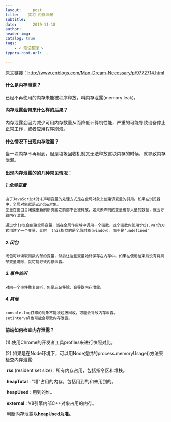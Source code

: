 ```yaml
---
layout:     post
title:    实习-内存泄漏
subtitle:  
date:       2019-11-18
author:     
header-img: 
catalog: true
tags:
    - < 笔记整理 >
typora-root-url: ..

---
```




原文链接：http://www.cnblogs.com/Man-Dream-Necessary/p/9772714.html 

#### **什么是内存泄露？**

已经不再使用的内存未能被程序释放，叫内存泄露(memory leak)。

#### **内存泄露会带来什么样的后果？**

内存泄露会因为减少可用内存数量从而降低计算机性能，严重的可能导致设备停止正常工作，或者应用程序崩溃。

#### **什么情况下出现内存泄漏？** 

当一块内存不再用到，但是垃圾回收机制又无法释放这块内存的时候，就导致内存泄漏。

#### **出现内存泄露的的几种常见情况：** 

##### 1.全局变量

```
由于JavaScript对未声明变量的处理方式是在全局对象上创建该变量的引用。如果在浏览器中，全局对象就是window对象。
变量在窗口关闭或重新刷新页面之前都不会被释放，如果未声明的变量缓存大量的数据，就会导致内存泄露。
```

```
通过this也会创建全局变量，当在全局作用域中调用一个函数，这个函数内部用this.var的方式创建了一个变量，此时  this指向的是全局对象(window)，而不是'undefined'
```

##### 2.闭包

```
闭包可以读取函数内部的变量，然后让这些变量始终保存在内存中。如果在使用结束后没有将局部变量清除，就可能导致内存泄露。
```

##### 3.事件监听

```
对同一个事件重复监听，但是忘记移除，会导致内存泄露。
```

##### 4.其他

```
console.log打印的对象不能被垃圾回收，可能会导致内存泄露。
setInterval也可能会导致内存泄露。
```

####  **前端如何检查内存泄露？** 

(1).使用Chrome的开发者工具profiles来进行快照对比。

(2).如果是在Node环境下，可以用Node提供的process.memoryUsage()方法来检查内存泄露:

​	**rss** (resident set size) : 所有内存占用，包括指令区和堆栈。

​	**heapTotal** : "堆"占用的内存，包括用到的和未用到的。

​	**heapUsed** : 用到的堆。

​	**external** : V8引擎内部C++对象占用的内存。

​	判断内存泄露以**heapUsed为准。**

